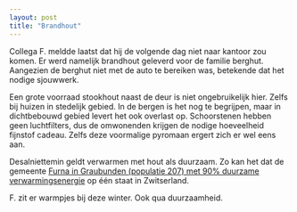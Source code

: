 ```yaml
---
layout: post
title: "Brandhout"
---
```


Collega F. meldde laatst dat hij de volgende dag niet naar kantoor zou komen. Er werd namelijk brandhout geleverd voor de familie berghut. Aangezien de berghut niet met de auto te bereiken was, betekende dat het nodige sjouwwerk.

Een grote voorraad stookhout naast de deur is niet ongebruikelijk hier. Zelfs bij huizen in stedelijk gebied. In de bergen is het nog te begrijpen, maar in dichtbebouwd gebied levert het ook overlast op. Schoorstenen hebben geen luchtfilters, dus de omwonenden krijgen de nodige hoeveelheid fijnstof cadeau. Zelfs deze voormalige pyromaan ergert zich er wel eens aan.

Desalniettemin geldt verwarmen met hout als duurzaam. Zo kan het dat de gemeente [Furna in Graubunden (populatie 207) met 90% duurzame verwarmingsenergie](https://www.srf.ch/news/schweiz/erneuerbare-energie-welche-schweizer-gemeinde-heizt-am-klimafreundlichsten) op één staat in Zwitserland.

F. zit er warmpjes bij deze winter. Ook qua duurzaamheid.
